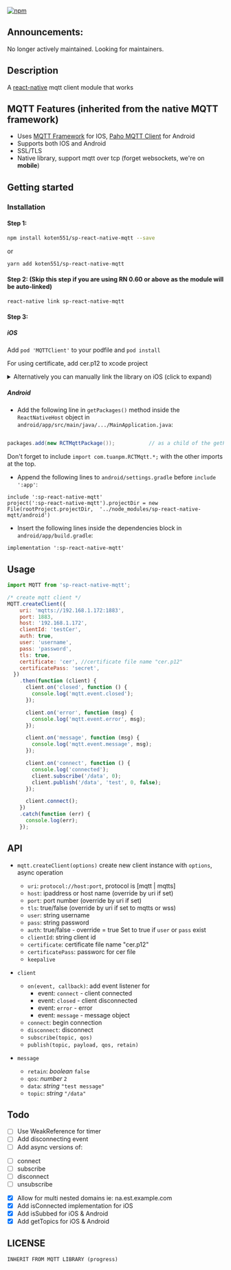 [![npm](https://img.shields.io/npm/dt/react-native-mqtt.svg)]()

## Announcements:

No longer actively maintained.
Looking for maintainers.

## Description

A [react-native](https://github.com/facebook/react-native) mqtt client module that works

## MQTT Features (inherited from the native MQTT framework)
* Uses [MQTT Framework](https://github.com/ckrey/MQTT-Client-Framework) for IOS, [Paho MQTT Client](https://eclipse.org/paho/clients/android/) for Android
* Supports both IOS and Android
* SSL/TLS
* Native library, support mqtt over tcp (forget websockets, we're on **mobile**)


## Getting started

### Installation

#### Step 1:
```bash
npm install koten551/sp-react-native-mqtt --save
```

or

```bash
yarn add koten551/sp-react-native-mqtt
```

#### Step 2: (Skip this step if you are using RN 0.60 or above as the module will be auto-linked)

```bash
react-native link sp-react-native-mqtt
```


#### Step 3:
##### iOS

Add `pod 'MQTTClient'` to your podfile and `pod install`

For using certificate, add cer.p12 to xcode project
<details>
<summary>Alternatively you can manually link the library on iOS (click to expand)</summary>

In XCode, in the project navigator, right click `Libraries` ➜ `Add Files to [your project's name]`
* Go to `node_modules` ➜ `sp-react-native-mqtt` and add `RCTMqtt.xcodeproj`
* In XCode, in the project navigator, select your project. Add `libRCTmqtt.a` and `libicucore.tbd` to your project's `Build Phases` ➜ `Link Binary With Libraries`
* Click `RCTMqtt.xcodeproj` in the project navigator and go the `Build Settings` tab. Make sure 'All' is toggled on (instead of 'Basic'). In the `Search Paths` section, look for `Header Search Paths` and make sure it contains both `$(SRCROOT)/../../react-native/React` - mark  as `recursive`.

</details>



##### Android

* Add the following line in `getPackages()` method inside the `ReactNativeHost` object in `android/app/src/main/java/.../MainApplication.java`:

```java

packages.add(new RCTMqttPackage());           // as a child of the getPackages() returned array

```

Don't forget to include `import com.tuanpm.RCTMqtt.*;` with the other imports at the top.

* Append the following lines to `android/settings.gradle` before `include ':app'`:

```
include ':sp-react-native-mqtt'
project(':sp-react-native-mqtt').projectDir = new File(rootProject.projectDir,  '../node_modules/sp-react-native-mqtt/android')

```


- Insert the following lines inside the dependencies block in `android/app/build.gradle`:

```
implementation ':sp-react-native-mqtt'
```



## Usage

```javascript
import MQTT from 'sp-react-native-mqtt';

/* create mqtt client */
MQTT.createClient({
    uri: 'mqtts://192.168.1.172:1883',
    port: 1883,
    host: '192.168.1.172',
    clientId: 'testCer',
    auth: true,
    user: 'username',
    pass: 'password',
    tls: true,
    certificate: 'cer', //certificate file name "cer.p12"
    certificatePass: 'secret',
  })
    .then(function (client) {
      client.on('closed', function () {
        console.log('mqtt.event.closed');
      });

      client.on('error', function (msg) {
        console.log('mqtt.event.error', msg);
      });

      client.on('message', function (msg) {
        console.log('mqtt.event.message', msg);
      });

      client.on('connect', function () {
        console.log('connected');
        client.subscribe('/data', 0);
        client.publish('/data', 'test', 0, false);
      });

      client.connect();
    })
    .catch(function (err) {
      console.log(err);
    });

```

## API

* `mqtt.createClient(options)`  create new client instance with `options`, async operation
  * `uri`: `protocol://host:port`, protocol is [mqtt | mqtts]
  * `host`: ipaddress or host name (override by uri if set)
  * `port`: port number (override by uri if set)
  * `tls`: true/false (override by uri if set to mqtts or wss)
  * `user`: string username
  * `pass`: string password
  * `auth`: true/false - override = true Set to true if `user` or `pass` exist
  * `clientId`: string client id
  * `certificate`: certificate file name "cer.p12"
  * `certificatePass`: passworc for cer file 
  * `keepalive`

* `client`
  * `on(event, callback)`: add event listener for
    * event: `connect` - client connected
    * event: `closed` - client disconnected
    * event: `error` - error
    * event: `message` - message object
  * `connect`: begin connection
  * `disconnect`: disconnect
  * `subscribe(topic, qos)`
  * `publish(topic, payload, qos, retain)`

* `message`
  * `retain`: *boolean* `false`
  * `qos`: *number* `2`
  * `data`: *string* `"test message"`
  * `topic`: *string* `"/data"`

## Todo

* [ ] Use WeakReference for timer
* [ ] Add disconnecting event
* [ ] Add async versions of:
 - [ ] connect
 - [ ] subscribe
 - [ ] disconnect
 - [ ] unsubscribe

* [X] Allow for multi nested domains ie: na.est.example.com
* [X] Add isConnected implementation for iOS
* [X] Add isSubbed for iOS & Android
* [X] Add getTopics for iOS & Android

## LICENSE

```text
INHERIT FROM MQTT LIBRARY (progress)
```
